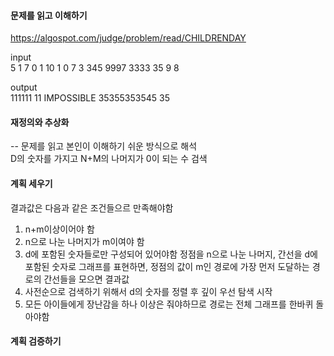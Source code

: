 #### 문제를 읽고 이해하기
https://algospot.com/judge/problem/read/CHILDRENDAY

input</br>
5
1 7 0
1 10 1 
0 7 3
345 9997 3333
35 9 8


output</br>
111111
11
IMPOSSIBLE
35355353545
35


#### 재정의와 추상화<br>
-- 문제를 읽고 본인이 이해하기 쉬운 방식으로 해석<br>
D의 숫자를 가지고 N+M의 나머지가 0이 되는 수 검색

#### 계획 세우기<br>
결과값은 다음과 같은 조건들으르 만족해야함
1. n+m이상이어야 함
2. n으로 나눈 나머지가 m이여야 함
3. d에 포함된 숫자들로만 구성되어 있어야함
정점을 n으로 나눈 나머지, 간선을 d에 포함된 숫자로 그래프를 표현하면, 정점의 값이 m인 경로에 가장 먼저 도달하는 경로의 간선들을 모으면 결과값<br>
1. 사전순으로 검색하기 위해서 d의 숫자를 정렬 후 깊이 우선 탐색 시작
2. 모든 아이들에게 장난감을 하나 이상은 줘야하므로 경로는 전체 그래프를 한바퀴 돌아야함

#### 계획 검증하기
